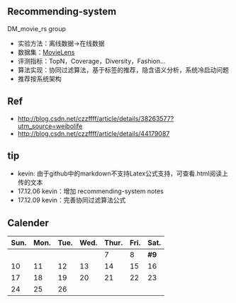 
## Recommending-system
DM_movie_rs group<p>
- 实验方法：离线数据->在线数据
- 数据集：[MovieLens](http://www.grouplens.org/node/73)
- 评测指标：TopN，Coverage，Diversity，Fashion…
- 算法实现：协同过滤算法，基于标签的推荐，隐含语义分析，系统冷启动问题
- 推荐按系统架构

## Ref

- http://blog.csdn.net/czzffff/article/details/38263577?utm_source=weibolife
- http://blog.csdn.net/czzffff/article/details/44179087

## tip
- kevin: 由于github中的markdown不支持Latex公式支持，可查看.html阅读上传的文本
- 17.12.06 kevin：增加 recommending-system notes
- 17.12.09 kevin：完善协同过滤算法公式

## Calender
|Sun.|Mon.|Tue.|Wed.|Thur.|Fri.|Sat.|
|---|---|---|---|---|---|---|
|||||7|8|**#9**|
|10|11|12|13|14|15|16|
|17|18|19|20|21|22|23|
|24|25|26|||||
